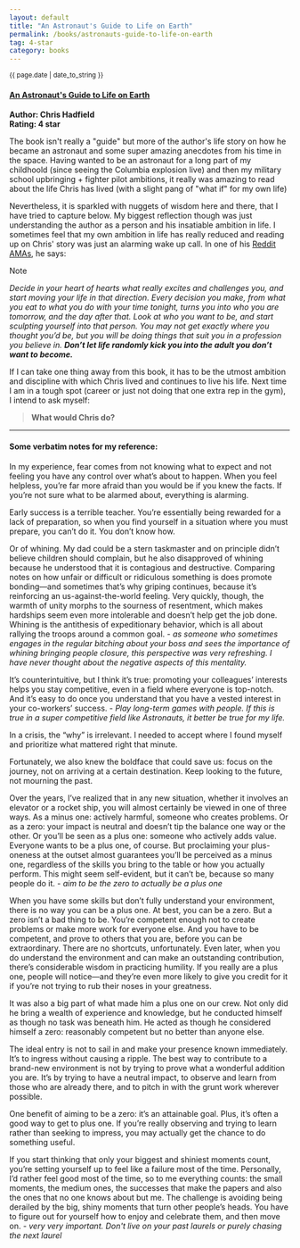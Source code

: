 ```yaml
---
layout: default
title: "An Astronaut's Guide to Life on Earth"
permalink: /books/astronauts-guide-to-life-on-earth
tag: 4-star
category: books
---
```

<small>{{ page.date | date_to_string }}</small>

#### [An Astronaut's Guide to Life on Earth](https://www.goodreads.com/book/show/18170143-an-astronaut-s-guide-to-life-on-earth)
**Author: Chris Hadfield**<br style="line-height: 0.5;">
**Rating: 4 star**

The book isn't really a "guide" but more of the author's life story on how he became an astronaut and some super amazing anecdotes from his time in the space. Having wanted to be an astronaut for a long part of my childhoold (since seeing the Columbia explosion live) and then my military school upbringing + fighter pilot ambitions, it really was amazing to read about the life Chris has lived (with a slight pang of "what if" for my own life)

Nevertheless, it is sparkled with nuggets of wisdom here and there, that I have tried to capture below. My biggest reflection though was just understanding the author as a person and his insatiable ambition in life. I sometimes feel that my own ambition in life has really reduced and reading up on Chris' story was just an alarming wake up call. In one of his [Reddit AMAs](https://www.reddit.com/r/IAmA/comments/18pik4/i_am_astronaut_chris_hadfield_currently_orbiting/), he says:

> [!NOTE]
> _Decide in your heart of hearts what really excites and challenges you, and start moving your life in that direction. Every decision you make, from what you eat to what you do with your time tonight, turns you into who you are tomorrow, and the day after that. Look at who you want to be, and start sculpting yourself into that person. You may not get exactly where you thought you’d be, but you will be doing things that suit you in a profession you believe in. **Don’t let life randomly kick you into the adult you don’t want to become.**_

If I can take one thing away from this book, it has to be the utmost ambition and discipline with which Chris lived and continues to live his life. Next time I am in a tough spot (career or just not doing that one extra rep in the gym), I intend to ask myself:

>  **What would Chris do?**

---
#### Some verbatim notes for my reference:

In my experience, fear comes from not knowing what to expect and not feeling you have any control over what’s about to happen. When you feel helpless, you’re far more afraid than you would be if you knew the facts. If you’re not sure what to be alarmed about, everything is alarming.

Early success is a terrible teacher. You’re essentially being rewarded for a lack of preparation, so when you find yourself in a situation where you must prepare, you can’t do it. You don’t know how.

Or of whining. My dad could be a stern taskmaster and on principle didn’t believe children should complain, but he also disapproved of whining because he understood that it is contagious and destructive. Comparing notes on how unfair or difficult or ridiculous something is does promote bonding—and sometimes that’s why griping continues, because it’s reinforcing an us-against-the-world feeling. Very quickly, though, the warmth of unity morphs to the sourness of resentment, which makes hardships seem even more intolerable and doesn’t help get the job done. Whining is the antithesis of expeditionary behavior, which is all about rallying the troops around a common goal. - *as someone who sometimes engages in the regular bitching about your boss and sees the importance of whining bringing people closure, this perspective was very refreshing. I have never thought about the negative aspects of this mentality.*

It’s counterintuitive, but I think it’s true: promoting your colleagues’ interests helps you stay competitive, even in a field where everyone is top-notch. And it’s easy to do once you understand that you have a vested interest in your co-workers’ success. - *Play long-term games with people. If this is true in a super competitive field like Astronauts, it better be true for my life.*

In a crisis, the “why” is irrelevant. I needed to accept where I found myself and prioritize what mattered right that minute.

Fortunately, we also knew the boldface that could save us: focus on the journey, not on arriving at a certain destination. Keep looking to the future, not mourning the past.

Over the years, I’ve realized that in any new situation, whether it involves an elevator or a rocket ship, you will almost certainly be viewed in one of three ways. As a minus one: actively harmful, someone who creates problems. Or as a zero: your impact is neutral and doesn’t tip the balance one way or the other. Or you’ll be seen as a plus one: someone who actively adds value. Everyone wants to be a plus one, of course. But proclaiming your plus-oneness at the outset almost guarantees you’ll be perceived as a minus one, regardless of the skills you bring to the table or how you actually perform. This might seem self-evident, but it can’t be, because so many people do it. - *aim to be the zero to actually be a plus one*

When you have some skills but don’t fully understand your environment, there is no way you can be a plus one. At best, you can be a zero. But a zero isn’t a bad thing to be. You’re competent enough not to create problems or make more work for everyone else. And you have to be competent, and prove to others that you are, before you can be extraordinary. There are no shortcuts, unfortunately. Even later, when you do understand the environment and can make an outstanding contribution, there’s considerable wisdom in practicing humility. If you really are a plus one, people will notice—and they’re even more likely to give you credit for it if you’re not trying to rub their noses in your greatness.

It was also a big part of what made him a plus one on our crew. Not only did he bring a wealth of experience and knowledge, but he conducted himself as though no task was beneath him. He acted as though he considered himself a zero: reasonably competent but no better than anyone else.

The ideal entry is not to sail in and make your presence known immediately. It’s to ingress without causing a ripple. The best way to contribute to a brand-new environment is not by trying to prove what a wonderful addition you are. It’s by trying to have a neutral impact, to observe and learn from those who are already there, and to pitch in with the grunt work wherever possible.

One benefit of aiming to be a zero: it’s an attainable goal. Plus, it’s often a good way to get to plus one. If you’re really observing and trying to learn rather than seeking to impress, you may actually get the chance to do something useful.


If you start thinking that only your biggest and shiniest moments count, you’re setting yourself up to feel like a failure most of the time. Personally, I’d rather feel good most of the time, so to me everything counts: the small moments, the medium ones, the successes that make the papers and also the ones that no one knows about but me. The challenge is avoiding being derailed by the big, shiny moments that turn other people’s heads. You have to figure out for yourself how to enjoy and celebrate them, and then move on. - *very very important. Don't live on your past laurels or purely chasing the next laurel*

